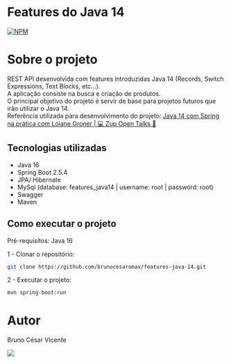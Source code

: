 # Features do Java 14
[![NPM](https://img.shields.io/npm/l/express)](https://github.com/brunocesaromax/features-java-14/blob/master/LICENSE)

# Sobre o projeto

REST API desenvolvida com features introduzidas Java 14 (Records, Switch Expressions, Text Blocks, etc...).   
A aplicação consiste na busca e criação de produtos.   
O principal objetivo do projeto é servir de base para projetos futuros que irão utilizar o Java 14.   
Referência utilizada para desenvolvimento do projeto: [Java 14 com Spring na prática com Loiane Groner | 💻 Zup Open Talks 🚀](https://www.youtube.com/watch?v=imlGrTZmDKo) 

## Tecnologias utilizadas

- Java 16
- Spring Boot 2.5.4
- JPA/ Hibernate
- MySql (database: features_java14  | username: root  | password: root)
- Swagger
- Maven

## Como executar o projeto

Pré-requisitos: Java 16

  1 - Clonar o repositório: 
  
  ```bash 
  git clone https://github.com/brunocesaromax/features-java-14.git
  ```
  
  2 - Executar o projeto:
  
  
  ```bash 
  mvn spring-boot:run
  ```
  
# Autor

Bruno César Vicente

 <a href="https://www.linkedin.com/in/bruno-cesar-vicente" target="_blank"><img src="https://img.shields.io/badge/-LinkedIn-%230077B5?style=for-the-badge&logo=linkedin&logoColor=white" target="_blank"></a> 
